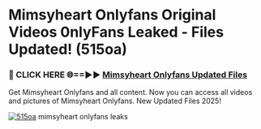 # Mimsyheart Onlyfans Original Videos 0nlyFans Leaked - Files Updated! (515oa)

<h3>🔴 CLICK HERE 🌐==►► <a href="https://tinyurl.com/3hn5wdd3" rel="nofollow">Mimsyheart Onlyfans Updated Files</a></h3>

Get Mimsyheart Onlyfans and all content. Now you can access all videos and pictures of Mimsyheart Onlyfans. New Updated Files 2025!

[![515oa](https://i.imgur.com/4HnBqBT.gif)](https://tinyurl.com/3hn5wdd3)
mimsyheart onlyfans leaks